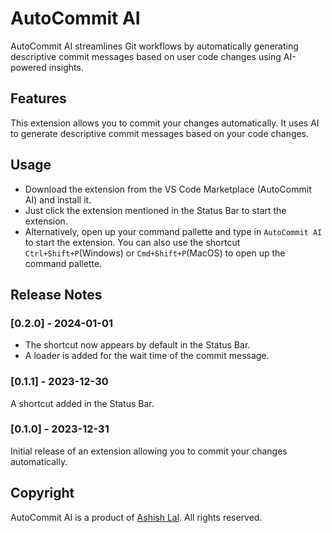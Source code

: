 # AutoCommit AI

AutoCommit AI streamlines Git workflows by automatically generating descriptive commit messages based on user code changes using AI-powered insights.

## Features

This extension allows you to commit your changes automatically. It uses AI to generate descriptive commit messages based on your code changes.

## Usage

- Download the extension from the VS Code Marketplace (AutoCommit AI) and install it.
- Just click the extension mentioned in the Status Bar to start the extension.
- Alternatively, open up your command pallette and type in `AutoCommit AI` to start the extension. You can also use the shortcut `Ctrl+Shift+P`(Windows) or `Cmd+Shift+P`(MacOS)  to open up the command pallette.

## Release Notes

### [0.2.0] - 2024-01-01

- The shortcut now appears by default in the Status Bar.
- A loader is added for the wait time of the commit message.

### [0.1.1] - 2023-12-30

A shortcut added in the Status Bar.

### [0.1.0] - 2023-12-31

Initial release of an extension allowing you to commit your changes automatically.

## Copyright
AutoCommit AI is a product of [Ashish Lal](https://github.com/ashishlal2003). All rights reserved.